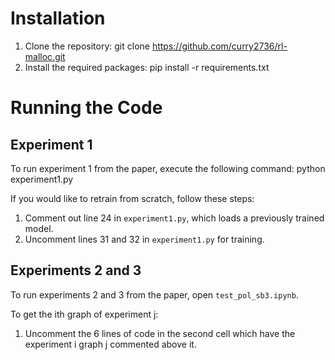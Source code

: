 # Installation

1. Clone the repository: git clone https://github.com/curry2736/rl-malloc.git
2. Install the required packages: pip install -r requirements.txt


# Running the Code

## Experiment 1

To run experiment 1 from the paper, execute the following command: python experiment1.py

If you would like to retrain from scratch, follow these steps:
1. Comment out line 24 in `experiment1.py`, which loads a previously trained model.
2. Uncomment lines 31 and 32 in `experiment1.py` for training.

## Experiments 2 and 3

To run experiments 2 and 3 from the paper, open `test_pol_sb3.ipynb`.

To get the ith graph of experiment j:
1. Uncomment the 6 lines of code in the second cell which have the experiment i graph j commented above it.
